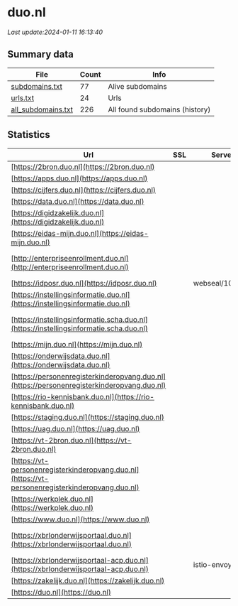 # duo.nl
*Last update:2024-01-11 16:13:40*
## Summary data
| File       | Count | Info |
|------------|-------|------|
|[subdomains.txt](/data/duo/subdomains.txt)|77|Alive subdomains|
|[urls.txt](/data/duo/urls.txt)|24|Urls|
|[all_subdomains.txt](/data/duo/all_subdomains.txt)|226|All found subdomains (history)|
## Statistics
| Url | SSL | Server | Cookie | HSTS | CSP | XFO | XXP | RP | Tech |
|------------|-------|------|------|------|------|------|------|------|------|
|[https://2bron.duo.nl](https://2bron.duo.nl)| | | | | | | |:white_check_mark: ||
|[https://apps.duo.nl](https://apps.duo.nl)| | | |:white_check_mark: | | |:white_check_mark: |:white_check_mark: |:white_check_mark: |HSTS|
|[https://cijfers.duo.nl](https://cijfers.duo.nl)| | | |:white_check_mark: | | |:white_check_mark: |:white_check_mark: |:white_check_mark: |HSTS|
|[https://data.duo.nl](https://data.duo.nl)| | | |:white_check_mark: | |:warning: |:white_check_mark: |:white_check_mark: |:white_check_mark: ||
|[https://digidzakelijk.duo.nl](https://digidzakelijk.duo.nl)| | |:warning: |:white_check_mark: | | |:white_check_mark: |:white_check_mark: |:white_check_mark: |HSTS|
|[https://eidas-mijn.duo.nl](https://eidas-mijn.duo.nl)| | |:warning: |:white_check_mark: | | |:white_check_mark: |:white_check_mark: |:white_check_mark: |HSTS|
|[http://enterpriseenrollment.duo.nl](http://enterpriseenrollment.duo.nl)| | | | | | | |:white_check_mark: |IIS:10.0 Microsoft A...|
|[https://idposr.duo.nl](https://idposr.duo.nl)| |webseal/10.0.6.0| |:white_check_mark: | | |:white_check_mark: |:white_check_mark: |:white_check_mark: |HSTS|
|[https://instellingsinformatie.duo.nl](https://instellingsinformatie.duo.nl)| | |:warning: |:white_check_mark: | |:warning: |:white_check_mark: |:white_check_mark: |:white_check_mark: |HSTS Microsoft ASP.N...|
|[https://instellingsinformatie.scha.duo.nl](https://instellingsinformatie.scha.duo.nl)| | | | | | | |:white_check_mark: |HSTS Microsoft ASP.N...|
|[https://mijn.duo.nl](https://mijn.duo.nl)| | | |:white_check_mark: | |:warning: |:white_check_mark: |:white_check_mark: |:white_check_mark: ||
|[https://onderwijsdata.duo.nl](https://onderwijsdata.duo.nl)| | | |:white_check_mark: | |:warning: |:white_check_mark: |:white_check_mark: |:white_check_mark: |HSTS|
|[https://personenregisterkinderopvang.duo.nl](https://personenregisterkinderopvang.duo.nl)| | | |:white_check_mark: | |:white_check_mark: |:white_check_mark: |:white_check_mark: |HSTS|
|[https://rio-kennisbank.duo.nl](https://rio-kennisbank.duo.nl)| | |:warning: |:white_check_mark: | |:warning: |:white_check_mark: |:white_check_mark: |:white_check_mark: |Google Tag Manager H...|
|[https://staging.duo.nl](https://staging.duo.nl)| | | |:white_check_mark: | |:warning: |:white_check_mark: |:white_check_mark: |:white_check_mark: |Amazon S3 Amazon Web...|
|[https://uag.duo.nl](https://uag.duo.nl)| | |:warning: |:white_check_mark: | |:warning: |:white_check_mark: |:white_check_mark: |:white_check_mark: |HSTS Java|
|[https://vt-2bron.duo.nl](https://vt-2bron.duo.nl)| | | | | | | |:white_check_mark: ||
|[https://vt-personenregisterkinderopvang.duo.nl](https://vt-personenregisterkinderopvang.duo.nl)| | | |:white_check_mark: | |:white_check_mark: |:white_check_mark: |:white_check_mark: |HSTS|
|[https://werkplek.duo.nl](https://werkplek.duo.nl)| | |:warning: |:white_check_mark: | |:warning: |:white_check_mark: |:white_check_mark: |:white_check_mark: |HSTS Java|
|[https://www.duo.nl](https://www.duo.nl)| | | |:white_check_mark: | |:warning: |:white_check_mark: |:white_check_mark: |:white_check_mark: |Amazon S3 Amazon Web...|
|[https://xbrlonderwijsportaal.duo.nl](https://xbrlonderwijsportaal.duo.nl)| | | | | | | |:white_check_mark: |Amazon Web Services...|
|[https://xbrlonderwijsportaal-acp.duo.nl](https://xbrlonderwijsportaal-acp.duo.nl)| |istio-envoy| |:white_check_mark: | |:warning: |:white_check_mark: |:white_check_mark: |:white_check_mark: |Amazon Web Services...|
|[https://zakelijk.duo.nl](https://zakelijk.duo.nl)| | | |:white_check_mark: | | |:white_check_mark: |:white_check_mark: |:white_check_mark: |HSTS|
|[https://duo.nl](https://duo.nl)| | | |:white_check_mark: | |:warning: |:white_check_mark: |:white_check_mark: |:white_check_mark: |Amazon S3 Amazon Web...|